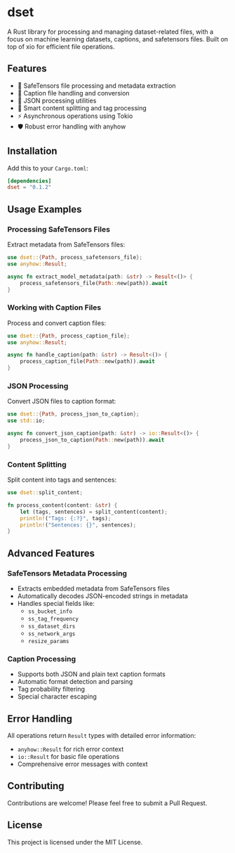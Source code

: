 # dset

A Rust library for processing and managing dataset-related files, with a focus on machine learning datasets, captions, and safetensors files. Built on top of xio for efficient file operations.

## Features

- 🔧 SafeTensors file processing and metadata extraction
- 📝 Caption file handling and conversion
- 🔄 JSON processing utilities
- 🎯 Smart content splitting and tag processing
- ⚡ Asynchronous operations using Tokio
- 🛡️ Robust error handling with anyhow

## Installation

Add this to your `Cargo.toml`:

```toml
[dependencies]
dset = "0.1.2"
```

## Usage Examples

### Processing SafeTensors Files

Extract metadata from SafeTensors files:

```rust
use dset::{Path, process_safetensors_file};
use anyhow::Result;

async fn extract_model_metadata(path: &str) -> Result<()> {
    process_safetensors_file(Path::new(path)).await
}
```

### Working with Caption Files

Process and convert caption files:

```rust
use dset::{Path, process_caption_file};
use anyhow::Result;

async fn handle_caption(path: &str) -> Result<()> {
    process_caption_file(Path::new(path)).await
}
```

### JSON Processing

Convert JSON files to caption format:

```rust
use dset::{Path, process_json_to_caption};
use std::io;

async fn convert_json_caption(path: &str) -> io::Result<()> {
    process_json_to_caption(Path::new(path)).await
}
```

### Content Splitting

Split content into tags and sentences:

```rust
use dset::split_content;

fn process_content(content: &str) {
    let (tags, sentences) = split_content(content);
    println!("Tags: {:?}", tags);
    println!("Sentences: {}", sentences);
}
```

## Advanced Features

### SafeTensors Metadata Processing

- Extracts embedded metadata from SafeTensors files
- Automatically decodes JSON-encoded strings in metadata
- Handles special fields like:
  - `ss_bucket_info`
  - `ss_tag_frequency`
  - `ss_dataset_dirs`
  - `ss_network_args`
  - `resize_params`

### Caption Processing

- Supports both JSON and plain text caption formats
- Automatic format detection and parsing
- Tag probability filtering
- Special character escaping

## Error Handling

All operations return `Result` types with detailed error information:
- `anyhow::Result` for rich error context
- `io::Result` for basic file operations
- Comprehensive error messages with context

## Contributing

Contributions are welcome! Please feel free to submit a Pull Request.

## License

This project is licensed under the MIT License. 